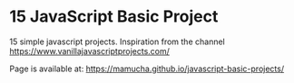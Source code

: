 # 15 JavaScript Basic Project

15 simple javascript projects.
Inspiration from the channel https://www.vanillajavascriptprojects.com/

Page is available at: https://mamucha.github.io/javascript-basic-projects/
